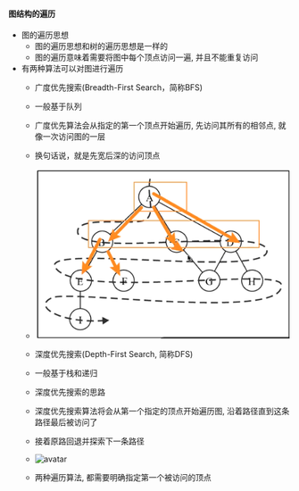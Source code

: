 #### 图结构的遍历
 - 图的遍历思想
   - 图的遍历思想和树的遍历思想是一样的
   - 图的遍历意味着需要将图中每个顶点访问一遍, 并且不能重复访问
 - 有两种算法可以对图进行遍历
   - 广度优先搜索(Breadth-First Search，简称BFS)
    - 一般基于队列
    - 广度优先算法会从指定的第一个顶点开始遍历, 先访问其所有的相邻点, 就像一次访问图的一层
    - 换句话说，就是先宽后深的访问顶点
    - ![avatar](./%E5%B9%BF%E5%BA%A6%E4%BC%98%E5%85%88%E6%90%9C%E7%B4%A2%E5%9B%BE%E8%A7%A3.png)

   - 深度优先搜索(Depth-First Search, 简称DFS)
    - 一般基于栈和递归
    - 深度优先搜索的思路
     - 深度优先搜索算法将会从第一个指定的顶点开始遍历图, 沿着路径直到这条路径最后被访问了
     - 接着原路回退并探索下一条路径
     - ![avatar](./%E6%B7%B1%E5%BA%A6%E6%90%9C%E7%B4%A2%E4%BC%98%E5%85%88.png)
   - 两种遍历算法, 都需要明确指定第一个被访问的顶点